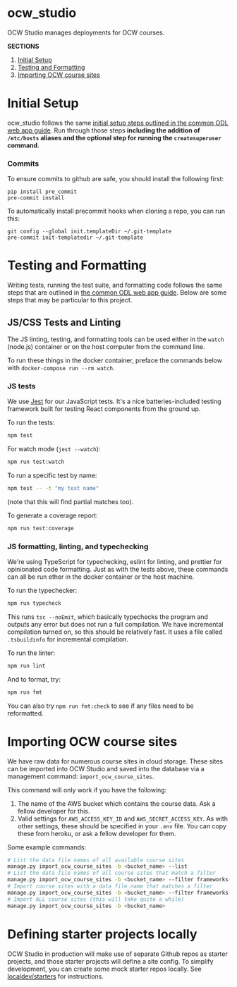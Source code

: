 # ocw_studio
OCW Studio manages deployments for OCW courses.

**SECTIONS**
1. [Initial Setup](#initial-setup)
1. [Testing and Formatting](#testing-and-formatting)
1. [Importing OCW course sites](#importing-ocw-course-sites)


# Initial Setup

ocw_studio follows the same [initial setup steps outlined in the common ODL web app guide](https://github.com/mitodl/handbook/blob/master/common-web-app-guide.md).
Run through those steps **including the addition of `/etc/hosts` aliases and the optional step for running the
`createsuperuser` command**.

### Commits

To ensure commits to github are safe, you should install the following first:
```
pip install pre_commit
pre-commit install
```

To automatically install precommit hooks when cloning a repo, you can run this:
```
git config --global init.templateDir ~/.git-template
pre-commit init-templatedir ~/.git-template
```


# Testing and Formatting

Writing tests, running the test suite, and formatting code follows the same steps that are outlined in [the common ODL web app guide](https://github.com/mitodl/handbook/blob/master/common-web-app-guide.md#testing-and-formatting).
Below are some steps that may be particular to this project.

## JS/CSS Tests and Linting

The JS linting, testing, and formatting tools can be used either in the `watch`
(node.js) container or on the host computer from the command line.

To run these things in the docker container, preface the commands below with
`docker-compose run --rm watch`.

### JS tests

We use [Jest](https://jestjs.io/) for our JavaScript tests. It's a nice batteries-included
testing framework built for testing React components from the ground up.

To run the tests:

```sh
npm test
```

For watch mode (`jest --watch`):

```sh
npm run test:watch
```

To run a specific test by name:

```sh
npm test -- -t "my test name"
```

(note that this will find partial matches too).

To generate a coverage report:

```sh
npm run test:coverage
```

### JS formatting, linting, and typechecking

We're using TypeScript for typechecking, eslint for linting, and prettier for 
opinionated code formatting. Just as with the tests above, these commands can
all be run ether in the docker container or the host machine.

To run the typechecker:

```sh
npm run typecheck
```

This runs `tsc --noEmit`, which basically typechecks the program and outputs
any error but does not run a full compilation. We have incremental compilation
turned on, so this should be relatively fast. It uses a file called
`.tsbuildinfo` for incremental compilation.

To run the linter:

```sh
npm run lint
```

And to format, try:

```sh
npm run fmt
```

You can also try `npm run fmt:check` to see if any files need to be reformatted.


# Importing OCW course sites

We have raw data for numerous course sites in cloud storage. These sites can be imported into OCW Studio and 
saved into the database via a management command: `import_ocw_course_sites`.

This command will only work if you have the following:
1. The name of the AWS bucket which contains the course data. Ask a fellow developer for this.
1. Valid settings for `AWS_ACCESS_KEY_ID` and `AWS_SECRET_ACCESS_KEY`. As with other settings, these should be
   specified in your `.env` file. You can copy these from heroku, or ask a fellow developer for them.
   
Some example commands:
```bash
# List the data file names of all available course sites
manage.py import_ocw_course_sites -b <bucket_name> --list
# List the data file names of all course sites that match a filter
manage.py import_ocw_course_sites -b <bucket_name> --filter frameworks-of-urban-governance --list 
# Import course sites with a data file name that matches a filter
manage.py import_ocw_course_sites -b <bucket_name> --filter frameworks-of-urban-governance 
# Import ALL course sites (this will take quite a while)
manage.py import_ocw_course_sites -b <bucket_name>
```


# Defining starter projects locally

OCW Studio in production will make use of separate Github repos as starter projects, and those starter projects will
define a site config. To simplify development, you can create some mock starter repos locally. 
See [localdev/starters](localdev/starters/) for instructions.  
